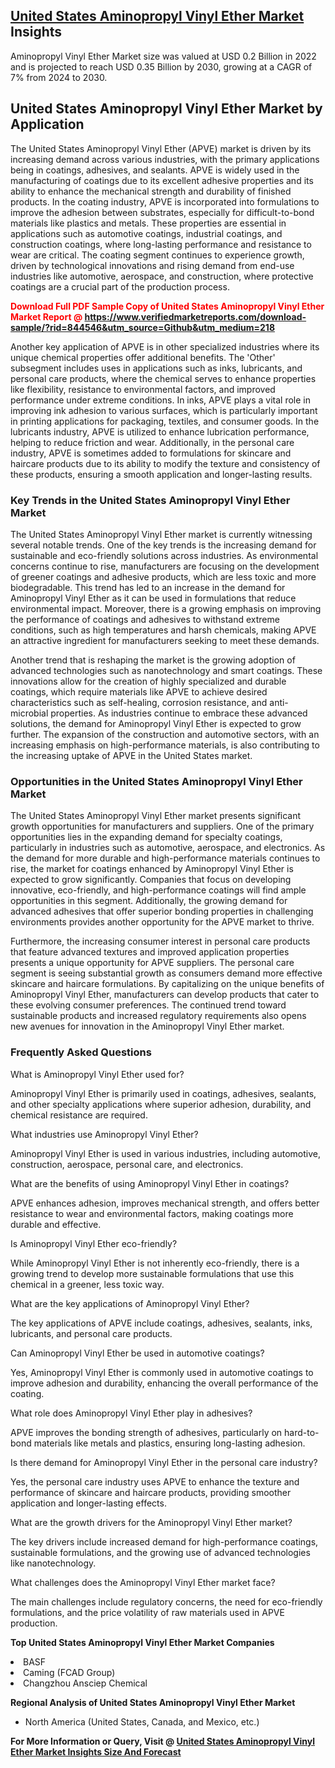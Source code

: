 <h2><a href="https://www.verifiedmarketreports.com/download-sample/?rid=844546&amp;utm_source=Github&amp;utm_medium=218" target="_blank">United States Aminopropyl Vinyl Ether Market</a> Insights</h2><p>Aminopropyl Vinyl Ether Market size was valued at USD 0.2 Billion in 2022 and is projected to reach USD 0.35 Billion by 2030, growing at a CAGR of 7% from 2024 to 2030.</p><p><h2>United States Aminopropyl Vinyl Ether Market by Application</h2> <p>The United States Aminopropyl Vinyl Ether (APVE) market is driven by its increasing demand across various industries, with the primary applications being in coatings, adhesives, and sealants. APVE is widely used in the manufacturing of coatings due to its excellent adhesive properties and its ability to enhance the mechanical strength and durability of finished products. In the coating industry, APVE is incorporated into formulations to improve the adhesion between substrates, especially for difficult-to-bond materials like plastics and metals. These properties are essential in applications such as automotive coatings, industrial coatings, and construction coatings, where long-lasting performance and resistance to wear are critical. The coating segment continues to experience growth, driven by technological innovations and rising demand from end-use industries like automotive, aerospace, and construction, where protective coatings are a crucial part of the production process.</p> <p><strong><p><span class=""><span style="color: #ff0000;"><strong>Download Full PDF Sample Copy of United States Aminopropyl Vinyl Ether Market Report</strong> @ </span><a href="https://www.verifiedmarketreports.com/download-sample/?rid=844546&amp;utm_source=Github&amp;utm_medium=218" target="_blank">https://www.verifiedmarketreports.com/download-sample/?rid=844546&amp;utm_source=Github&amp;utm_medium=218</a></span></p></strong></p> <p>Another key application of APVE is in other specialized industries where its unique chemical properties offer additional benefits. The 'Other' subsegment includes uses in applications such as inks, lubricants, and personal care products, where the chemical serves to enhance properties like flexibility, resistance to environmental factors, and improved performance under extreme conditions. In inks, APVE plays a vital role in improving ink adhesion to various surfaces, which is particularly important in printing applications for packaging, textiles, and consumer goods. In the lubricants industry, APVE is utilized to enhance lubrication performance, helping to reduce friction and wear. Additionally, in the personal care industry, APVE is sometimes added to formulations for skincare and haircare products due to its ability to modify the texture and consistency of these products, ensuring a smooth application and longer-lasting results.</p> <h3>Key Trends in the United States Aminopropyl Vinyl Ether Market</h3> <p>The United States Aminopropyl Vinyl Ether market is currently witnessing several notable trends. One of the key trends is the increasing demand for sustainable and eco-friendly solutions across industries. As environmental concerns continue to rise, manufacturers are focusing on the development of greener coatings and adhesive products, which are less toxic and more biodegradable. This trend has led to an increase in the demand for Aminopropyl Vinyl Ether as it can be used in formulations that reduce environmental impact. Moreover, there is a growing emphasis on improving the performance of coatings and adhesives to withstand extreme conditions, such as high temperatures and harsh chemicals, making APVE an attractive ingredient for manufacturers seeking to meet these demands.</p> <p>Another trend that is reshaping the market is the growing adoption of advanced technologies such as nanotechnology and smart coatings. These innovations allow for the creation of highly specialized and durable coatings, which require materials like APVE to achieve desired characteristics such as self-healing, corrosion resistance, and anti-microbial properties. As industries continue to embrace these advanced solutions, the demand for Aminopropyl Vinyl Ether is expected to grow further. The expansion of the construction and automotive sectors, with an increasing emphasis on high-performance materials, is also contributing to the increasing uptake of APVE in the United States market.</p> <h3>Opportunities in the United States Aminopropyl Vinyl Ether Market</h3> <p>The United States Aminopropyl Vinyl Ether market presents significant growth opportunities for manufacturers and suppliers. One of the primary opportunities lies in the expanding demand for specialty coatings, particularly in industries such as automotive, aerospace, and electronics. As the demand for more durable and high-performance materials continues to rise, the market for coatings enhanced by Aminopropyl Vinyl Ether is expected to grow significantly. Companies that focus on developing innovative, eco-friendly, and high-performance coatings will find ample opportunities in this segment. Additionally, the growing demand for advanced adhesives that offer superior bonding properties in challenging environments provides another opportunity for the APVE market to thrive.</p> <p>Furthermore, the increasing consumer interest in personal care products that feature advanced textures and improved application properties presents a unique opportunity for APVE suppliers. The personal care segment is seeing substantial growth as consumers demand more effective skincare and haircare formulations. By capitalizing on the unique benefits of Aminopropyl Vinyl Ether, manufacturers can develop products that cater to these evolving consumer preferences. The continued trend toward sustainable products and increased regulatory requirements also opens new avenues for innovation in the Aminopropyl Vinyl Ether market.</p> <h3>Frequently Asked Questions</h3> <p>What is Aminopropyl Vinyl Ether used for?</p> <p>Aminopropyl Vinyl Ether is primarily used in coatings, adhesives, sealants, and other specialty applications where superior adhesion, durability, and chemical resistance are required.</p> <p>What industries use Aminopropyl Vinyl Ether?</p> <p>Aminopropyl Vinyl Ether is used in various industries, including automotive, construction, aerospace, personal care, and electronics.</p> <p>What are the benefits of using Aminopropyl Vinyl Ether in coatings?</p> <p>APVE enhances adhesion, improves mechanical strength, and offers better resistance to wear and environmental factors, making coatings more durable and effective.</p> <p>Is Aminopropyl Vinyl Ether eco-friendly?</p> <p>While Aminopropyl Vinyl Ether is not inherently eco-friendly, there is a growing trend to develop more sustainable formulations that use this chemical in a greener, less toxic way.</p> <p>What are the key applications of Aminopropyl Vinyl Ether?</p> <p>The key applications of APVE include coatings, adhesives, sealants, inks, lubricants, and personal care products.</p> <p>Can Aminopropyl Vinyl Ether be used in automotive coatings?</p> <p>Yes, Aminopropyl Vinyl Ether is commonly used in automotive coatings to improve adhesion and durability, enhancing the overall performance of the coating.</p> <p>What role does Aminopropyl Vinyl Ether play in adhesives?</p> <p>APVE improves the bonding strength of adhesives, particularly on hard-to-bond materials like metals and plastics, ensuring long-lasting adhesion.</p> <p>Is there demand for Aminopropyl Vinyl Ether in the personal care industry?</p> <p>Yes, the personal care industry uses APVE to enhance the texture and performance of skincare and haircare products, providing smoother application and longer-lasting effects.</p> <p>What are the growth drivers for the Aminopropyl Vinyl Ether market?</p> <p>The key drivers include increased demand for high-performance coatings, sustainable formulations, and the growing use of advanced technologies like nanotechnology.</p> <p>What challenges does the Aminopropyl Vinyl Ether market face?</p> <p>The main challenges include regulatory concerns, the need for eco-friendly formulations, and the price volatility of raw materials used in APVE production.</p> </p><p><strong>Top United States Aminopropyl Vinyl Ether Market Companies</strong></p><div data-test-id=""><p><li>BASF</li><li> Caming (FCAD Group)</li><li> Changzhou Ansciep Chemical</li></p><div><strong>Regional Analysis of&nbsp;United States Aminopropyl Vinyl Ether Market</strong></div><ul><li dir="ltr"><p dir="ltr">North America&nbsp;(United States, Canada, and Mexico, etc.)</p></li></ul><p><strong>For More Information or Query, Visit @&nbsp;</strong><strong><a href="https://www.verifiedmarketreports.com/product/aminopropyl-vinyl-ether-market/?utm_source=Github&amp;utm_medium=218" target="_blank">United States Aminopropyl Vinyl Ether Market Insights Size And Forecast</a></strong></p></div>
